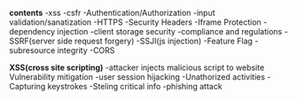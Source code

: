 **contents**
-xss
-csfr
-Authentication/Authorization
-input validation/sanatization
-HTTPS
-Security Headers
-Iframe Protection
-dependency injection
-client storage security
-compliance and regulations
-SSRF(server side request forgery)
-SSJI(js injection)
-Feature Flag
-subresource integrity
-CORS

**XSS(cross site scripting)**
-attacker injects malicious script to website
            Vulnerability                                                 mitigation
        -user session hijacking
        -Unathorized activities
        -Capturing keystrokes
        -Steling critical info
        -phishing attack